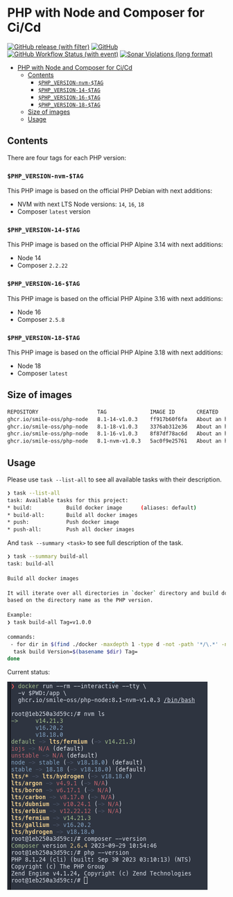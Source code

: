 # PHP with Node and Composer for Ci/Cd

[![GitHub release (with filter)](https://img.shields.io/github/v/release/Smile-OSS/php-node?style=for-the-badge)](https://github.com/Smile-OSS/php-node/pkgs/container/php-node)
[![GitHub](https://img.shields.io/github/license/Smile-OSS/php-node?style=for-the-badge)](LICENSE)
[![GitHub Workflow Status (with event)](https://img.shields.io/github/actions/workflow/status/Smile-OSS/php-node/build.yml?style=for-the-badge)](https://github.com/Smile-OSS/php-node/actions)
[![Sonar Violations (long format)](https://img.shields.io/sonar/violations/Smile-OSS_php-node/main?server=https%3A%2F%2Fsonarcloud.io&style=for-the-badge)](https://github.com/Smile-OSS/php-node/actions)

- [PHP with Node and Composer for Ci/Cd](#php-with-node-and-composer-for-cicd)
  - [Contents](#contents)
    - [`$PHP_VERSION-nvm-$TAG`](#php_version-nvm-tag)
    - [`$PHP_VERSION-14-$TAG`](#php_version-14-tag)
    - [`$PHP_VERSION-16-$TAG`](#php_version-16-tag)
    - [`$PHP_VERSION-18-$TAG`](#php_version-18-tag)
  - [Size of images](#size-of-images)
  - [Usage](#usage)

## Contents

There are four tags for each PHP version:

### `$PHP_VERSION-nvm-$TAG`

This PHP image is based on the official PHP Debian with next additions:

- NVM with next LTS Node versions: `14`, `16`, `18`
- Composer `latest` version

### `$PHP_VERSION-14-$TAG`

This PHP image is based on the official PHP Alpine 3.14 with next additions:

- Node 14
- Composer `2.2.22`

### `$PHP_VERSION-16-$TAG`

This PHP image is based on the official PHP Alpine 3.16 with next additions:

- Node 16
- Composer `2.5.8`

### `$PHP_VERSION-18-$TAG`

This PHP image is based on the official PHP Alpine 3.18 with next additions:

- Node 18
- Composer `latest`

## Size of images

```bash
REPOSITORY                   TAG              IMAGE ID       CREATED             SIZE
ghcr.io/smile-oss/php-node   8.1-14-v1.0.3    ff917b60f6fa   About an hour ago   170MB
ghcr.io/smile-oss/php-node   8.1-18-v1.0.3    3376ab312e36   About an hour ago   176MB
ghcr.io/smile-oss/php-node   8.1-16-v1.0.3    8f87df78ac6d   About an hour ago   175MB
ghcr.io/smile-oss/php-node   8.1-nvm-v1.0.3   5ac0f9e25761   About an hour ago   1.03GB

```

## Usage

Please use `task --list-all` to see all available tasks with their description.

```bash
❯ task --list-all
task: Available tasks for this project:
* build:           Build docker image      (aliases: default)
* build-all:       Build all docker images
* push:            Push docker image
* push-all:        Push all docker images

```

And `task --summary <task>` to see full description of the task.

```bash
❯ task --summary build-all
task: build-all

Build all docker images

It will iterate over all directories in `docker` directory and build docker images
based on the directory name as the PHP version.

Example:
❯ task build-all Tag=v1.0.0

commands:
 - for dir in $(find ./docker -maxdepth 1 -type d -not -path '*/\.*' -not -path './docker'); do
  task build Version=$(basename $dir) Tag=
done

```

Current status:

![Curremt status](docs/assets/current.png)
